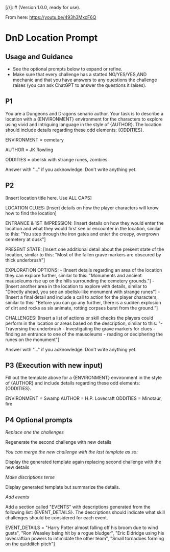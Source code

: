 
[//]: # (Version 1.0.0, ready for use).

From here: https://youtu.be/493h3MxcF6Q 

# DnD Location Prompt

## Usage and Guidance

- See the optional prompts below to expand or refine.
- Make sure that every challenge has a statted NO/YES/YES,AND mechanic and that you have answers to any questions the challenge raises (you can ask ChatGPT to answer the questions it raises).

## P1

You are a Dungeons and Dragons senario author. 
Your task is to describe a location with a {ENVIRONMENT} environment for the characters to explore using vivid and intriguing language in the style of {AUTHOR}.  The location should include details regarding these odd elements: {ODDITIES}. 

ENVIRONMENT = cemetary

AUTHOR = JK Rowling

ODDITIES = obelisk with strange runes, zombies

Answer with "..." if you acknowledge. 
Don't write anything yet.

## P2

[Insert location title here. Use ALL CAPS]

LOCATION CLUES:  [Insert details on how the player characters will know how to find the location]

ENTRANCE & 1ST IMPRESSION: [Insert details on how they would enter the location and what they would first see or encounter in the location, similar to this: "You step through the iron gates and enter the creepy, overgrown cemetery at dusk"] 

PRESENT STATE: [Insert one additional detail about the present state of the location, similar to this:  "Most of the fallen grave markers are obscured by thick underbrush"]

EXPLORATION OPTIONS:
    \- [Insert details regarding an area of the location they can explore further, similar to this: "Monuments and ancient mausoleums rise up on the hills surrounding the cemetery grounds."]
    \- [Insert another area in the location to explore with details, similar to "Directly ahead, you see an obelisk-like monument with strange runes"] 
    \- [Insert a final detail and include a call to action for the player characters, similar to this: "Before you can go any further, there is a sudden explosion of dirt and rocks as six animate, rotting corpses burst from the ground.”]

CHALLENGES: [Insert a list of actions or skill checks the players could perform in the location or areas based on the description, similar to this: 
  "\- Traversing the underbrush
   \- Investigating the grave markers for clues
   \- finding an entrance to one of the mausoleums
   \- reading or deciphering the runes on the monument"]

Answer with "..." if you acknowledge. 
Don't write anything yet.

## P3 (Execution with new input)

Fill out the template above for a {ENVIRONMENT} environment in the style of {AUTHOR} and include details regarding these odd elements: {ODDITIES}.

ENVIRONMENT = Swamp
AUTHOR = H.P. Lovecraft
ODDITIES = Minotaur, fire

## P4 Optional prompts

*Replace one the challenges*

Regenerate the second challenge with new details

*You can merge the new challenge with the last template as so:*

Display the generated template again replacing second challenge with the new details

*Make discriptions terse*

Display generated template but summarize the details.

*Add events*

Add a section called "EVENTS" with descriptions generated from the following list: {EVENT_DETAILS}.  The descriptions should indicate what skill challenges should be considered for each event. 

EVENT_DETAILS = "Harry Potter almost falling off his broom due to wind gusts", "Ron Weasley being hit by a rogue bludger", "Eric Eldridge using his lovecraftian powers to intimidate the other team", "Small tornadoes forming on the quidditch pitch"]
